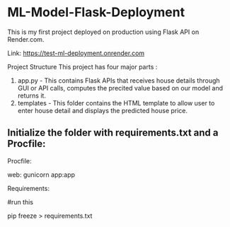 # ML-Model-Flask-Deployment
This is my first project deployed on production using Flask API on Render.com.

Link: https://test-ml-deployment.onrender.com

Project Structure
This project has four major parts :

1. app.py - This contains Flask APIs that receives house details through GUI or API calls, computes the precited value based on 
            our model and returns it.
2. templates - This folder contains the HTML template to allow user to enter house detail and displays the predicted house price.

## Initialize the folder with requirements.txt and a Procfile:

Procfile:

web: gunicorn app:app

Requirements:

#run this

pip freeze > requirements.txt


